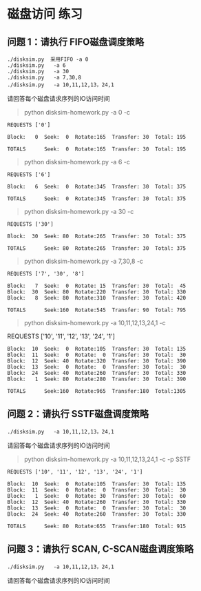 # 磁盘访问 练习

## 问题 1：请执行 FIFO磁盘调度策略


	./disksim.py  采用FIFO -a 0
	./disksim.py   -a 6
	./disksim.py   -a 30
	./disksim.py   -a 7,30,8
	./disksim.py   -a 10,11,12,13，24,1

请回答每个磁盘请求序列的IO访问时间


>python disksim-homework.py -a 0 -c

	REQUESTS ['0']

	Block:   0  Seek:  0  Rotate:165  Transfer: 30  Total: 195
	
	TOTALS      Seek:  0  Rotate:165  Transfer: 30  Total: 195

>python disksim-homework.py -a 6 -c

	REQUESTS ['6']
	
	Block:   6  Seek:  0  Rotate:345  Transfer: 30  Total: 375
	
	TOTALS      Seek:  0  Rotate:345  Transfer: 30  Total: 375

>python disksim-homework.py -a 30 -c

	REQUESTS ['30']
	
	Block:  30  Seek: 80  Rotate:265  Transfer: 30  Total: 375
	
	TOTALS      Seek: 80  Rotate:265  Transfer: 30  Total: 375

>python disksim-homework.py -a 7,30,8 -c

	REQUESTS ['7', '30', '8']
	
	Block:   7  Seek:  0  Rotate: 15  Transfer: 30  Total:  45
	Block:  30  Seek: 80  Rotate:220  Transfer: 30  Total: 330
	Block:   8  Seek: 80  Rotate:310  Transfer: 30  Total: 420
	
	TOTALS      Seek:160  Rotate:545  Transfer: 90  Total: 795

>python disksim-homework.py -a 10,11,12,13,24,1 -c

REQUESTS ['10', '11', '12', '13', '24', '1']

	Block:  10  Seek:  0  Rotate:105  Transfer: 30  Total: 135
	Block:  11  Seek:  0  Rotate:  0  Transfer: 30  Total:  30
	Block:  12  Seek: 40  Rotate:320  Transfer: 30  Total: 390
	Block:  13  Seek:  0  Rotate:  0  Transfer: 30  Total:  30
	Block:  24  Seek: 40  Rotate:260  Transfer: 30  Total: 330
	Block:   1  Seek: 80  Rotate:280  Transfer: 30  Total: 390
	
	TOTALS      Seek:160  Rotate:965  Transfer:180  Total:1305

## 问题 2：请执行 SSTF磁盘调度策略

```
./disksim.py   -a 10,11,12,13，24,1
```
请回答每个磁盘请求序列的IO访问时间

>python disksim-homework.py -a 10,11,12,13,24,1 -c -p SSTF

	REQUESTS ['10', '11', '12', '13', '24', '1']
	
	Block:  10  Seek:  0  Rotate:105  Transfer: 30  Total: 135
	Block:  11  Seek:  0  Rotate:  0  Transfer: 30  Total:  30
	Block:   1  Seek:  0  Rotate: 30  Transfer: 30  Total:  60
	Block:  12  Seek: 40  Rotate:260  Transfer: 30  Total: 330
	Block:  13  Seek:  0  Rotate:  0  Transfer: 30  Total:  30
	Block:  24  Seek: 40  Rotate:260  Transfer: 30  Total: 330
	
	TOTALS      Seek: 80  Rotate:655  Transfer:180  Total: 915

## 问题 3：请执行 SCAN, C-SCAN磁盘调度策略

```
./disksim.py   -a 10,11,12,13，24,1
```
请回答每个磁盘请求序列的IO访问时间

